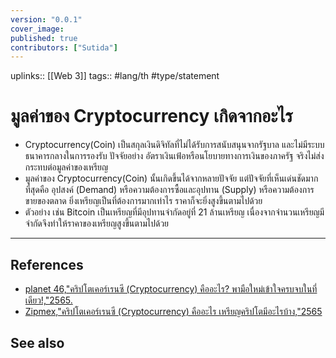 ```yaml
---
version: "0.0.1"
cover_image:
published: true
contributors: ["Sutida"]
---
```

uplinks:: [[Web 3]]
tags:: #lang/th #type/statement

# มูลค่าของ Cryptocurrency เกิดจากอะไร
- Cryptocurrency(Coin) เป็นสกุลเงินดิจิทัลที่ไม่ได้รับการสนับสนุนจากรัฐบาล และไม่มีระบบธนาคารกลางในการรองรับ ปัจจัยอย่าง อัตราเงินเฟ้อหรือนโยบายทางการเงินของภาครัฐ จริงไม่ส่งกระทบต่อมูลค่าของเหรียญ
- มูลค่าของ Cryptocurrency(Coin) นั้นเกิดขึ้นได้จากหลายปัจจัย แต่ปัจจัยที่เห็นเด่นชัดมากที่สุดคือ อุปสงค์ (Demand) หรือความต้องการซื้อและอุปทาน (Supply) หรือความต้องการขายของตลาด ยิ่งเหรียญเป็นที่ต้องการมากเท่าไร ราคาก็จะยิ่งสูงขึ้นตามไปด้วย
- ตัวอย่าง เช่น Bitcoin เป็นเหรียญที่มีอุปทานจำกัดอยู่ที่ 21 ล้านเหรียญ เนื่องจากจำนวนเหรียญมีจำกัดจึงทำให้ราคาของเหรียญสูงขึ้นตามไปด้วย

---
## References
- [planet 46,"คริปโตเคอร์เรนซี (Cryptocurrency) คืออะไร? พามือใหม่เข้าใจครบจบในที่เดียว!,"2565.](https://www.finnomena.com/planet46/what-is-cryptocurrency/#h-9)
- [Zipmex,"คริปโตเคอร์เรนซี (Cryptocurrency) คืออะไร เหรียญคริปโตมีอะไรบ้าง,"2565](https://zipmex.com/th/learn/what-is-cryptocurrency/)
## See also
